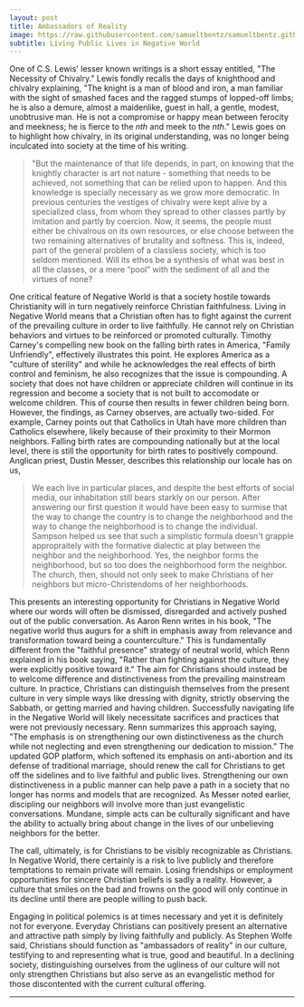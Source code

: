 ```yaml
---
layout: post
title: Ambassadors of Reality
image: https://raw.githubusercontent.com/samueltbentz/samueltbentz.github.io/master/images/knight.jpeg
subtitle: Living Public Lives in Negative World
---
```


One of C.S. Lewis' lesser known writings is a short essay entitled, "The Necessity of Chivalry." Lewis fondly recalls the days of knighthood and chivalry explaining, "The knight is a man of blood and iron, a man familiar with the sight of smashed faces and the ragged stumps of lopped-off limbs; he is also a demure, almost a maidenlike, guest in hall, a gentle, modest, unobtrusive man. He is not a compromise or happy mean between ferocity and meekness; he is fierce to the *nth* and meek to the *nth*." Lewis goes on to highlight how chivalry, in its original understanding, was no longer being inculcated into society at the time of his writing.
>"But the maintenance of that life depends, in part, on knowing that the knightly character is art not nature - something that needs to be achieved, not something that can be relied upon to happen. And this knowledge is specially necessary as we grow more democratic. In previous centuries the vestiges of chivalry were kept alive by a specialized class, from whom they spread to other classes partly by imitation and partly by coercion. Now, it seems, the people must either be chivalrous on its own resources, or else choose between the two remaining alternatives of brutality and softness. This is, indeed, part of the general problem of a classless society, which is too seldom mentioned. Will its ethos be a synthesis of what was best in all the classes, or a mere “pool” with the sediment of all and the virtues of none?

One critical feature of Negative World is that a society hostile towards Christianity will in turn negatively reinforce Christian faithfulness. Living in Negative World means that a Christian often has to fight against the current of the prevailing culture in order to live faithfully. He cannot rely on Christian behaviors and virtues to be reinforced or promoted culturally. Timothy Carney's compelling new book on the falling birth rates in America, "Family Unfriendly", effectively illustrates this point. He explores America as a "culture of sterility" and while he acknowledges the real effects of birth control and feminism, he also recognizes that the issue is compounding. A society that does not have children or appreciate children will continue in its regression and become a society that is not built to accomodate or welcome children. This of course then results in fewer children being born. However, the findings, as Carney observes, are actually two-sided. For example, Carney points out that Catholics in Utah have more children than Catholics elsewhere, likely because of their proximity to their Mormon neighbors. Falling birth rates are compounding nationally but at the local level, there is still the opportunity for birth rates to positively compound. Anglican priest, Dustin Messer, describes this relationship our locale has on us,
>We each live in particular places, and despite the best efforts of social media, our inhabitation still bears starkly on our person. After answering our first question it would have been easy to surmise that the way to change the country is to change the neighborhood and the way to change the neighborhood is to change the individual. Sampson helped us see that such a simplistic formula doesn't grapple appropraitely with the formative dialectic at play between the neighbor and the neighborhood. Yes, the neighbor forms the neighborhood, but so too does the neighborhood form the neighbor. The church, then, should not only seek to make Christians of her neighbors but micro-Christendoms of her neighborhoods.

This presents an interesting opportunity for Christians in Negative World where our words will often be dismissed, disregarded and actively pushed out of the public conversation. As Aaron Renn writes in his book, "The negative world thus augurs for a shift in emphasis away from relevance and transformation toward being a counterculture." This is fundamentally different from the "faithful presence" strategy of neutral world, which Renn explained in his book saying, "Rather than fighting against the culture, they were explicitly positive toward it." The aim for Christians should instead be to welcome difference and distinctiveness from the prevailing mainstream culture. In practice, Christians can distinguish themselves from the present culture in very simple ways like dressing with dignity, strictly observing the Sabbath, or getting married and having children. Successfully navigating life in the Negative World will likely necessitate sacrifices and practices that were not previously necessary. Renn summarizes this approach saying, "The emphasis is on strengthening our own distinctiveness as the church while not neglecting and even strengthening our dedication to mission." The updated GOP platform, which softened its emphasis on anti-abortion and its defense of traditional marriage, should renew the call for Christians to get off the sidelines and to live faithful and public lives. Strengthening our own distinctiveness in a public manner can help pave a path in a society that no longer has norms and models that are recognized. As Messer noted earlier, discipling our neighbors will involve more than just evangelistic conversations. Mundane, simple acts can be culturally significant and have the ability to actually bring about change in the lives of our unbelieving neighbors for the better.

The call, ultimately, is for Christians to be visibly recognizable as Christians. In Negative World, there certainly is a risk to live publicly and therefore temptations to remain private will remain. Losing friendships or employment opportunities for sincere Christian beliefs is sadly a reality. However, a culture that smiles on the bad and frowns on the good will only continue in its decline until there are people willing to push back.

Engaging in political polemics is at times necessary and yet it is definitely not for everyone. Everyday Christians can positively present an alternative and attractive path simply by living faithfully and publicly. As Stephen Wolfe said, Christians should function as "ambassadors of reality" in our culture, testifying to and representing what is true, good and beautiful. In a declining society, distinguishing ourselves from the ugliness of our culture will not only strengthen Christians but also serve as an evangelistic method for those discontented with the current cultural offering.

****
